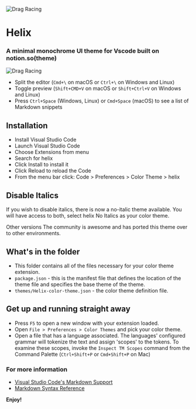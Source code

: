 ![Drag Racing](https://i.ibb.co/DQrWr27/Group-1.png)
# Helix
### A minimal monochrome UI theme for Vscode built on notion.so(theme)
![Drag Racing](https://i.ibb.co/bQZJKrc/Screen-Shot-2019-11-24-at-9-00-13-PM.png)
* Split the editor (`Cmd+\` on macOS or `Ctrl+\` on Windows and Linux)
* Toggle preview (`Shift+CMD+V` on macOS or `Shift+Ctrl+V` on Windows and Linux)
* Press `Ctrl+Space` (Windows, Linux) or `Cmd+Space` (macOS) to see a list of Markdown snippets

## Installation
- Install Visual Studio Code
- Launch Visual Studio Code
- Choose Extensions from menu
- Search for helix
- Click Install to install it
- Click Reload to reload the Code
- From the menu bar click: Code > Preferences > Color Theme > helix

## Disable Italics
If you wish to disable italics, there is now a no-italic theme available. You will have access to both, select helix No Italics as your color theme.

Other versions
The community is awesome and has ported this theme over to other environments.


## What's in the folder

* This folder contains all of the files necessary for your color theme extension.
* `package.json` - this is the manifest file that defines the location of the theme file and specifies the base theme of the theme.
* `themes/Helix-color-theme.json` - the color theme definition file.

## Get up and running straight away

* Press `F5` to open a new window with your extension loaded.
* Open `File > Preferences > Color Themes` and pick your color theme.
* Open a file that has a language associated. The languages' configured grammar will tokenize the text and assign 'scopes' to the tokens. To examine these scopes, invoke the `Inspect TM Scopes` command from the Command Palette (`Ctrl+Shift+P` or `Cmd+Shift+P` on Mac) 

### For more information
* [Visual Studio Code's Markdown Support](http://code.visualstudio.com/docs/languages/markdown)
* [Markdown Syntax Reference](https://help.github.com/articles/markdown-basics/)

**Enjoy!**
